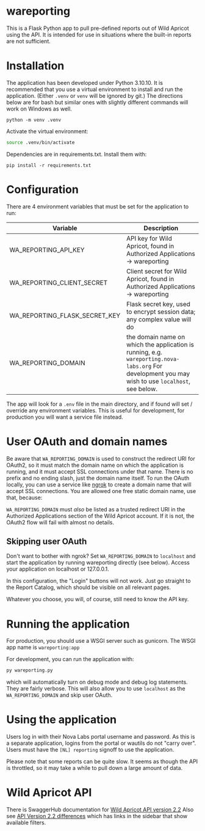 # wareporting
  
  This is a Flask Python app to pull pre-defined reports out of Wild Apricot using the API. It is intended for use
  in situations where the built-in reports are not sufficient.

# Installation
  
The application has been developed under Python 3.10.10. It is recommended that you use a virtual environment to install and run the application. (Either `.venv` or `venv` will be ignored by git.) The directions below are for bash but similar ones with slightly different commands will work on Windows as well.

```shell
python -m venv .venv
```
Activate the virtual environment:

```bash
source .venv/bin/activate
```

Dependencies are in requirements.txt. Install them with:

```shell
pip install -r requirements.txt
```

# Configuration

There are 4 environment variables that must be set for the application to run:

| Variable | Description |
| --- | --- |
| WA_REPORTING_API_KEY | API key for Wild Apricot, found in Authorized Applications -> wareporting |
| WA_REPORTING_CLIENT_SECRET | Client secret for Wild Apricot, found in Authorized Applications -> wareporting |
| WA_REPORTING_FLASK_SECRET_KEY | Flask secret key, used to encrypt session data; any complex value will do |
| WA_REPORTING_DOMAIN | the domain name on which the application is running, e.g. `wareporting.nova-labs.org` For development you may wish to use `localhost`, see below. |

The app will look for a `.env` file in the main directory, and if found will set / override any environment variables. This is useful for development, for production you will want a service file instead.

# User OAuth and domain names

Be aware that `WA_REPORTING_DOMAIN` is used to construct the redirect URI for OAuth2, so it must match the domain name on which the application is running, and it must accept SSL connections under that name. There is no prefix  and no ending slash, just the domain name itself. To run the OAuth locally, you can use a service like [ngrok](https://ngrok.com) to create a domain name that will accept SSL connections. You are allowed one free static domain name, use that, because:

`WA_REPORTING_DOMAIN` must *also* be listed as a trusted redirect URI in the Authorized Applications section of the Wild Apricot account. If it is not, the OAuth2 flow will fail with almost no details.

## Skipping user OAuth

Don't want to bother with ngrok? Set `WA_REPORTING_DOMAIN` to `localhost` and start the application by running wareporting directly (see below). Access your application on localhost or 127.0.0.1.

In this configuration, the "Login" buttons will not work. Just go straight to the Report Catalog, which should be visible on all relevant pages.

Whatever you choose, you will, of course, still need to know the API key.

# Running the application

For production, you should use a WSGI server such as gunicorn. The WSGI app name is `wareporting:app`

For development, you can run the application with:

```python
py wareporting.py
```

which will automatically turn on debug mode and debug log statements. They are fairly verbose. This will also allow you to use `localhost` as the `WA_REPORTING_DOMAIN` and skip user OAuth.

# Using the application

Users log in with their Nova Labs portal username and password. As this is a separate application, logins from the portal or wautils do not "carry over". Users must have the `[NL] reporting` signoff to use the application.

Please note that some reports can be quite slow. It seems as though the API is throttled, so it may take a while to pull down a large amount of data.

# Wild Apricot API

There is SwaggerHub documentation for [Wild Apricot API version 2.2](https://app.swaggerhub.com/apis-docs/WildApricot/wild-apricot_public_api/7.15.0#/) Also see [API Version 2.2 differences](https://gethelp.wildapricot.com/en/articles/1683-api-version-2-2-differences) which has links in the sidebar that show available filters.